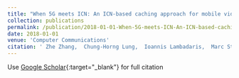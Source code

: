 ```yaml
---
title: "When 5G meets ICN: An ICN-based caching approach for mobile video in 5G networks"
collection: publications
permalink: /publication/2018-01-01-When-5G-meets-ICN-An-ICN-based-caching-approach-for-mobile-video-in-5G-networks
date: 2018-01-01
venue: 'Computer Communications'
citation: ' Zhe Zhang,  Chung-Horng Lung,  Ioannis Lambadaris,  Marc St-Hilaire, &quot;When 5G meets ICN: An ICN-based caching approach for mobile video in 5G networks.&quot; Computer Communications, 2018.'
---
```

Use [Google Scholar](https://scholar.google.com/scholar?q=When+5G+meets+ICN:+An+ICN+based+caching+approach+for+mobile+video+in+5G+networks){:target="_blank"} for full citation